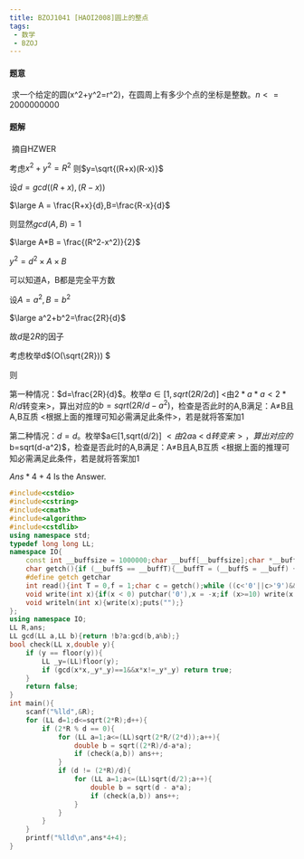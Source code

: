 ```yaml
---
title: BZOJ1041 [HAOI2008]圆上的整点
tags:
 - 数学
 - BZOJ
---
```


#### 题意

​	求一个给定的圆(x^2+y^2=r^2)，在圆周上有多少个点的坐标是整数。$n<=2000000000$

<!--more-->

#### 题解

​	摘自HZWER



考虑$x^2+y^2=R^2$
则$y=\sqrt{(R+x)(R-x)}$

设$d = gcd((R+x),(R-x))$

$\large A = \frac{R+x}{d},B=\frac{R-x}{d}$

则显然$gcd(A,B)=1$

$\large A*B = \frac{(R^2-x^2)}{2}$

$y^2 = d^2\times A\times B$	

可以知道A，B都是完全平方数

设$A=a^2,B=b^2$

$\large a^2+b^2=\frac{2R}{d}$

故$d$是$2R$的因子	

考虑枚举d$(O(\sqrt{2R}))	$

则

第一种情况：$d=\frac{2R}{d}$。枚举$a∈[1,sqrt(2R/2d)]$ <由$2*a*a < 2*R/d$转变来>，算出对应的$b=sqrt(2R/d-a^2)$，检查是否此时的A,B满足：A≠B且A,B互质 <根据上面的推理可知必需满足此条件>，若是就将答案加1

第二种情况：$d=d$。枚举$a∈[1,sqrt(d/2)] $<由$2*a*a < d$转变来>，算出对应的$b=sqrt(d-a^2)$，检查是否此时的A,B满足：A≠B且A,B互质 <根据上面的推理可知必需满足此条件，若是就将答案加1



$Ans*4+4$ Is the Answer.



```c++
#include<cstdio>
#include<cstring>
#include<cmath>
#include<algorithm>
#include<cstdlib>
using namespace std;
typedef long long LL;
namespace IO{
	const int __buffsize = 1000000;char __buff[__buffsize];char *__buffS, *__buffT;
	char getch(){if (__buffS == __buffT){__buffT = (__buffS = __buff) + fread(__buff,1,__buffsize,stdin);if (__buffS == __buffT) return EOF;}return *__buffS++;}
	#define getch getchar
	int read(){int T = 0,f = 1;char c = getch();while ((c<'0'||c>'9')&&c!='-') c=getch();if(c=='-')f=-1,c=getch();while (c>='0'&&c<='9'){T=((T<<1)+(T<<3))+c-48;c=getch();}return T*f;}
	void write(int x){if(x < 0) putchar('0'),x = -x;if (x>=10) write(x / 10);putchar((x % 10)+'0');}
	void writeln(int x){write(x);puts("");}
};
using namespace IO;
LL R,ans;
LL gcd(LL a,LL b){return !b?a:gcd(b,a%b);}
bool check(LL x,double y){
	if (y == floor(y)){
		LL _y=(LL)floor(y);
		if (gcd(x*x,_y*_y)==1&&x*x!=_y*_y) return true;
	}
	return false;
}
int main(){
	scanf("%lld",&R);
	for (LL d=1;d<=sqrt(2*R);d++){
		if (2*R % d == 0){
			for (LL a=1;a<=(LL)sqrt(2*R/(2*d));a++){
				double b = sqrt((2*R)/d-a*a);
				if (check(a,b)) ans++;
			}
			if (d != (2*R)/d){
				for (LL a=1;a<=(LL)sqrt(d/2);a++){
					double b = sqrt(d - a*a);
					if (check(a,b)) ans++;
				}
			}
		}
	}
	printf("%lld\n",ans*4+4);
}
```



